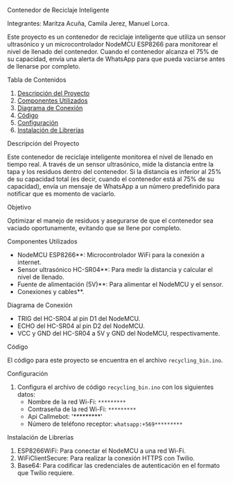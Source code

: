 Contenedor de Reciclaje Inteligente

Integrantes: Maritza Acuña, Camila Jerez, Manuel Lorca.

Este proyecto es un contenedor de reciclaje inteligente que utiliza un sensor ultrasónico y un microcontrolador NodeMCU ESP8266 para monitorear el nivel de llenado del contenedor.
Cuando el contenedor alcanza el 75% de su capacidad, envía una alerta de WhatsApp para que pueda vaciarse antes de llenarse por completo.

 Tabla de Contenidos
1. [Descripción del Proyecto](#descripción-del-proyecto)
2. [Componentes Utilizados](#componentes-utilizados)
3. [Diagrama de Conexión](#diagrama-de-conexión)
4. [Código](#código)
5. [Configuración](#configuración)
6. [Instalación de Librerías](#instalación-de-librerías)


Descripción del Proyecto

Este contenedor de reciclaje inteligente monitorea el nivel de llenado en tiempo real. A través de un sensor ultrasónico,
mide la distancia entre la tapa y los residuos dentro del contenedor. Si la distancia es inferior al 25% de su capacidad total
(es decir, cuando el contenedor está al 75% de su capacidad), envía un mensaje de WhatsApp a un número predefinido para notificar que es momento de vaciarlo.

Objetivo

Optimizar el manejo de residuos y asegurarse de que el contenedor sea vaciado oportunamente, evitando que se llene por completo.

 Componentes Utilizados

- NodeMCU ESP8266**: Microcontrolador WiFi para la conexión a internet.
- Sensor ultrasónico HC-SR04**: Para medir la distancia y calcular el nivel de llenado.
- Fuente de alimentación (5V)**: Para alimentar el NodeMCU y el sensor.
- Conexiones y cables**.

Diagrama de Conexión

- TRIG del HC-SR04 al pin D1 del NodeMCU.
- ECHO del HC-SR04 al pin D2 del NodeMCU.
- VCC y GND del HC-SR04 a 5V y GND del NodeMCU, respectivamente.



Código

El código para este proyecto se encuentra en el archivo `recycling_bin.ino`.

Configuración

1. Configura el archivo de código `recycling_bin.ino` con los siguientes datos:
   - Nombre de la red Wi-Fi: `*********`
   - Contraseña de la red Wi-Fi: `*********`
   - Api Callmebot: '*********'
   - Número de teléfono receptor: `whatsapp:+569*********`



Instalación de Librerías


1. ESP8266WiFi: Para conectar el NodeMCU a una red Wi-Fi.
2. WiFiClientSecure: Para realizar la conexión HTTPS con Twilio.
3. Base64: Para codificar las credenciales de autenticación en el formato que Twilio requiere.



